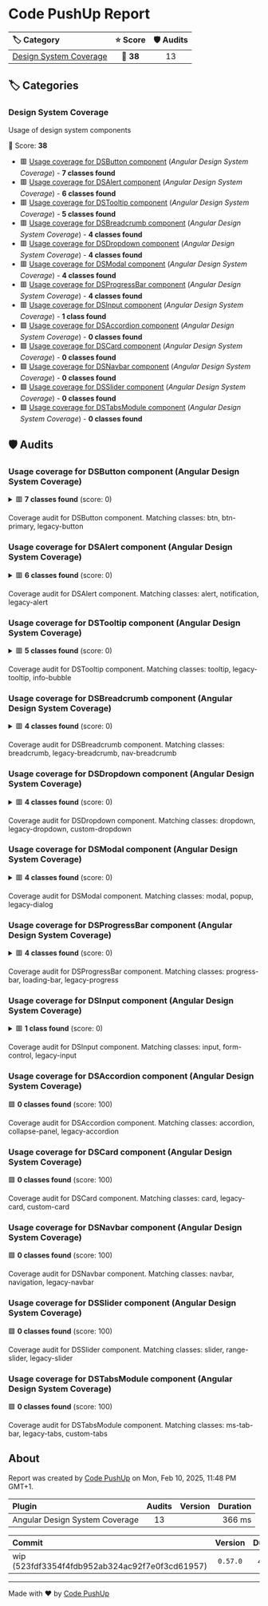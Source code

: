# Code PushUp Report

| 🏷 Category                                       |  ⭐ Score  | 🛡 Audits |
| :------------------------------------------------ | :-------: | :-------: |
| [Design System Coverage](#design-system-coverage) | 🔴 **38** |    13     |

## 🏷 Categories

### Design System Coverage

Usage of design system components

🔴 Score: **38**

- 🟥 [Usage coverage for DSButton component](#usage-coverage-for-dsbutton-component-angular-design-system-coverage) (_Angular Design System Coverage_) - **7 classes found**
- 🟥 [Usage coverage for DSAlert component](#usage-coverage-for-dsalert-component-angular-design-system-coverage) (_Angular Design System Coverage_) - **6 classes found**
- 🟥 [Usage coverage for DSTooltip component](#usage-coverage-for-dstooltip-component-angular-design-system-coverage) (_Angular Design System Coverage_) - **5 classes found**
- 🟥 [Usage coverage for DSBreadcrumb component](#usage-coverage-for-dsbreadcrumb-component-angular-design-system-coverage) (_Angular Design System Coverage_) - **4 classes found**
- 🟥 [Usage coverage for DSDropdown component](#usage-coverage-for-dsdropdown-component-angular-design-system-coverage) (_Angular Design System Coverage_) - **4 classes found**
- 🟥 [Usage coverage for DSModal component](#usage-coverage-for-dsmodal-component-angular-design-system-coverage) (_Angular Design System Coverage_) - **4 classes found**
- 🟥 [Usage coverage for DSProgressBar component](#usage-coverage-for-dsprogressbar-component-angular-design-system-coverage) (_Angular Design System Coverage_) - **4 classes found**
- 🟥 [Usage coverage for DSInput component](#usage-coverage-for-dsinput-component-angular-design-system-coverage) (_Angular Design System Coverage_) - **1 class found**
- 🟩 [Usage coverage for DSAccordion component](#usage-coverage-for-dsaccordion-component-angular-design-system-coverage) (_Angular Design System Coverage_) - **0 classes found**
- 🟩 [Usage coverage for DSCard component](#usage-coverage-for-dscard-component-angular-design-system-coverage) (_Angular Design System Coverage_) - **0 classes found**
- 🟩 [Usage coverage for DSNavbar component](#usage-coverage-for-dsnavbar-component-angular-design-system-coverage) (_Angular Design System Coverage_) - **0 classes found**
- 🟩 [Usage coverage for DSSlider component](#usage-coverage-for-dsslider-component-angular-design-system-coverage) (_Angular Design System Coverage_) - **0 classes found**
- 🟩 [Usage coverage for DSTabsModule component](#usage-coverage-for-dstabsmodule-component-angular-design-system-coverage) (_Angular Design System Coverage_) - **0 classes found**

## 🛡️ Audits

### Usage coverage for DSButton component (Angular Design System Coverage)

<details>
<summary>🟥 <b>7 classes found</b> (score: 0)</summary>

#### Issues

|  Severity  | Message                                                                                                                                                                                                                                                                          | Source file                                                                                                                                                                                                                  | Line(s) |
| :--------: | :------------------------------------------------------------------------------------------------------------------------------------------------------------------------------------------------------------------------------------------------------------------------------- | :--------------------------------------------------------------------------------------------------------------------------------------------------------------------------------------------------------------------------- | :-----: |
| 🚨 _error_ | ✏️🔲  Element <code>button</code> in attribute <code>class</code> uses deprecated class <code>btn</code>. Use <code>DSButton</code> instead. <a href="https://storybook.entaingroup.corp/latest/?path=/docs/components-button--overview" target="_blank">Learn more</a>.         | [`plugins/ds-component-coverage/mocks/fixtures/coverage-audit/demo/bad-button-dropdown.component.ts`](../../../../plugins/ds-component-coverage/mocks/fixtures/coverage-audit/demo/bad-button-dropdown.component.ts)         |    6    |
| 🚨 _error_ | ✏️🔲  Element <code>button</code> in attribute <code>class</code> uses deprecated class <code>btn-primary</code>. Use <code>DSButton</code> instead. <a href="https://storybook.entaingroup.corp/latest/?path=/docs/components-button--overview" target="_blank">Learn more</a>. | [`plugins/ds-component-coverage/mocks/fixtures/coverage-audit/demo/bad-button-dropdown.component.ts`](../../../../plugins/ds-component-coverage/mocks/fixtures/coverage-audit/demo/bad-button-dropdown.component.ts)         |    6    |
| 🚨 _error_ | ✏️🔲  Element <code>button</code> in attribute <code>class</code> uses deprecated class <code>btn</code>. Use <code>DSButton</code> instead. <a href="https://storybook.entaingroup.corp/latest/?path=/docs/components-button--overview" target="_blank">Learn more</a>.         | [`plugins/ds-component-coverage/mocks/fixtures/coverage-audit/demo/bad-mixed.component.ts`](../../../../plugins/ds-component-coverage/mocks/fixtures/coverage-audit/demo/bad-mixed.component.ts)                             |   10    |
| 🚨 _error_ | ✏️🔲  Element <code>button</code> in attribute <code>class</code> uses deprecated class <code>btn-primary</code>. Use <code>DSButton</code> instead. <a href="https://storybook.entaingroup.corp/latest/?path=/docs/components-button--overview" target="_blank">Learn more</a>. | [`plugins/ds-component-coverage/mocks/fixtures/coverage-audit/demo/bad-mixed.component.ts`](../../../../plugins/ds-component-coverage/mocks/fixtures/coverage-audit/demo/bad-mixed.component.ts)                             |   10    |
| 🚨 _error_ | 🔗🎨 ️ The selector's class <code>btn</code> is deprecated. Use <code>DSButton</code> and delete the styles. <a href="https://storybook.entaingroup.corp/latest/?path=/docs/components-button--overview" target="_blank">Learn more</a>.                                         | [`plugins/ds-component-coverage/mocks/fixtures/coverage-audit/demo/mixed-external-assets.component.css`](../../../../plugins/ds-component-coverage/mocks/fixtures/coverage-audit/demo/mixed-external-assets.component.css)   |  7-14   |
| 🚨 _error_ | 🔗🔲  Element <code>button</code> in attribute <code>class</code> uses deprecated class <code>btn</code>. Use <code>DSButton</code> instead. <a href="https://storybook.entaingroup.corp/latest/?path=/docs/components-button--overview" target="_blank">Learn more</a>.         | [`plugins/ds-component-coverage/mocks/fixtures/coverage-audit/demo/mixed-external-assets.component.html`](../../../../plugins/ds-component-coverage/mocks/fixtures/coverage-audit/demo/mixed-external-assets.component.html) |    6    |
| 🚨 _error_ | 🔗🔲  Element <code>button</code> in attribute <code>class</code> uses deprecated class <code>btn-primary</code>. Use <code>DSButton</code> instead. <a href="https://storybook.entaingroup.corp/latest/?path=/docs/components-button--overview" target="_blank">Learn more</a>. | [`plugins/ds-component-coverage/mocks/fixtures/coverage-audit/demo/mixed-external-assets.component.html`](../../../../plugins/ds-component-coverage/mocks/fixtures/coverage-audit/demo/mixed-external-assets.component.html) |    6    |

</details>

Coverage audit for DSButton component. Matching classes: btn, btn-primary, legacy-button

### Usage coverage for DSAlert component (Angular Design System Coverage)

<details>
<summary>🟥 <b>6 classes found</b> (score: 0)</summary>

#### Issues

|  Severity  | Message                                                                                                                                                                                                                                                               | Source file                                                                                                                                                                                                                  | Line(s) |
| :--------: | :-------------------------------------------------------------------------------------------------------------------------------------------------------------------------------------------------------------------------------------------------------------------- | :--------------------------------------------------------------------------------------------------------------------------------------------------------------------------------------------------------------------------- | :-----: |
| 🚨 _error_ | ✏️🔲  Element <code>div</code> in attribute <code>class</code> uses deprecated class <code>alert</code>. Use <code>DSAlert</code> instead. <a href="https://storybook.entaingroup.corp/latest/?path=/docs/components-alert--overview" target="_blank">Learn more</a>. | [`plugins/ds-component-coverage/mocks/fixtures/coverage-audit/demo/bad-alert-tooltip-input.component.ts`](../../../../plugins/ds-component-coverage/mocks/fixtures/coverage-audit/demo/bad-alert-tooltip-input.component.ts) |    6    |
| 🚨 _error_ | ✏️🔲  Element <code>div</code> in attribute <code>class</code> uses deprecated class <code>alert</code>. Use <code>DSAlert</code> instead. <a href="https://storybook.entaingroup.corp/latest/?path=/docs/components-alert--overview" target="_blank">Learn more</a>. | [`plugins/ds-component-coverage/mocks/fixtures/coverage-audit/demo/bad-alert.component.ts`](../../../../plugins/ds-component-coverage/mocks/fixtures/coverage-audit/demo/bad-alert.component.ts)                             |    5    |
| 🚨 _error_ | ✏️🎨 ️ The selector's class <code>alert</code> is deprecated. Use <code>DSAlert</code> and delete the styles. <a href="https://storybook.entaingroup.corp/latest/?path=/docs/components-alert--overview" target="_blank">Learn more</a>.                              | [`plugins/ds-component-coverage/mocks/fixtures/coverage-audit/demo/bad-alert.component.ts`](../../../../plugins/ds-component-coverage/mocks/fixtures/coverage-audit/demo/bad-alert.component.ts)                             |  7-10   |
| 🚨 _error_ | ✏️🔲  Element <code>div</code> in attribute <code>class</code> uses deprecated class <code>alert</code>. Use <code>DSAlert</code> instead. <a href="https://storybook.entaingroup.corp/latest/?path=/docs/components-alert--overview" target="_blank">Learn more</a>. | [`plugins/ds-component-coverage/mocks/fixtures/coverage-audit/demo/bad-mixed.component.ts`](../../../../plugins/ds-component-coverage/mocks/fixtures/coverage-audit/demo/bad-mixed.component.ts)                             |   46    |
| 🚨 _error_ | 🔗🎨 ️ The selector's class <code>alert</code> is deprecated. Use <code>DSAlert</code> and delete the styles. <a href="https://storybook.entaingroup.corp/latest/?path=/docs/components-alert--overview" target="_blank">Learn more</a>.                              | [`plugins/ds-component-coverage/mocks/fixtures/coverage-audit/demo/mixed-external-assets.component.css`](../../../../plugins/ds-component-coverage/mocks/fixtures/coverage-audit/demo/mixed-external-assets.component.css)   |  43-47  |
| 🚨 _error_ | 🔗🔲  Element <code>div</code> in attribute <code>class</code> uses deprecated class <code>alert</code>. Use <code>DSAlert</code> instead. <a href="https://storybook.entaingroup.corp/latest/?path=/docs/components-alert--overview" target="_blank">Learn more</a>. | [`plugins/ds-component-coverage/mocks/fixtures/coverage-audit/demo/mixed-external-assets.component.html`](../../../../plugins/ds-component-coverage/mocks/fixtures/coverage-audit/demo/mixed-external-assets.component.html) |   22    |

</details>

Coverage audit for DSAlert component. Matching classes: alert, notification, legacy-alert

### Usage coverage for DSTooltip component (Angular Design System Coverage)

<details>
<summary>🟥 <b>5 classes found</b> (score: 0)</summary>

#### Issues

|  Severity  | Message                                                                                                                                                                                                                                                                     | Source file                                                                                                                                                                                                                  | Line(s) |
| :--------: | :-------------------------------------------------------------------------------------------------------------------------------------------------------------------------------------------------------------------------------------------------------------------------- | :--------------------------------------------------------------------------------------------------------------------------------------------------------------------------------------------------------------------------- | :-----: |
| 🚨 _error_ | ✏️🔲  Element <code>div</code> in attribute <code>class</code> uses deprecated class <code>tooltip</code>. Use <code>DSTooltip</code> instead. <a href="https://storybook.entaingroup.corp/latest/?path=/docs/components-tooltip--overview" target="_blank">Learn more</a>. | [`plugins/ds-component-coverage/mocks/fixtures/coverage-audit/demo/bad-alert-tooltip-input.component.ts`](../../../../plugins/ds-component-coverage/mocks/fixtures/coverage-audit/demo/bad-alert-tooltip-input.component.ts) |    8    |
| 🚨 _error_ | ✏️🔲  Element <code>div</code> in attribute <code>class</code> uses deprecated class <code>tooltip</code>. Use <code>DSTooltip</code> instead. <a href="https://storybook.entaingroup.corp/latest/?path=/docs/components-tooltip--overview" target="_blank">Learn more</a>. | [`plugins/ds-component-coverage/mocks/fixtures/coverage-audit/demo/bad-mixed.component.ts`](../../../../plugins/ds-component-coverage/mocks/fixtures/coverage-audit/demo/bad-mixed.component.ts)                             |   52    |
| 🚨 _error_ | 🔗🎨 ️ The selector's class <code>tooltip</code> is deprecated. Use <code>DSTooltip</code> and delete the styles. <a href="https://storybook.entaingroup.corp/latest/?path=/docs/components-tooltip--overview" target="_blank">Learn more</a>.                              | [`plugins/ds-component-coverage/mocks/fixtures/coverage-audit/demo/mixed-external-assets.component.css`](../../../../plugins/ds-component-coverage/mocks/fixtures/coverage-audit/demo/mixed-external-assets.component.css)   |  57-61  |
| 🚨 _error_ | 🔗🎨 ️ The selector's class <code>tooltip</code> is deprecated. Use <code>DSTooltip</code> and delete the styles. <a href="https://storybook.entaingroup.corp/latest/?path=/docs/components-tooltip--overview" target="_blank">Learn more</a>.                              | [`plugins/ds-component-coverage/mocks/fixtures/coverage-audit/demo/mixed-external-assets.component.css`](../../../../plugins/ds-component-coverage/mocks/fixtures/coverage-audit/demo/mixed-external-assets.component.css)   |  63-73  |
| 🚨 _error_ | 🔗🔲  Element <code>div</code> in attribute <code>class</code> uses deprecated class <code>tooltip</code>. Use <code>DSTooltip</code> instead. <a href="https://storybook.entaingroup.corp/latest/?path=/docs/components-tooltip--overview" target="_blank">Learn more</a>. | [`plugins/ds-component-coverage/mocks/fixtures/coverage-audit/demo/mixed-external-assets.component.html`](../../../../plugins/ds-component-coverage/mocks/fixtures/coverage-audit/demo/mixed-external-assets.component.html) |   31    |

</details>

Coverage audit for DSTooltip component. Matching classes: tooltip, legacy-tooltip, info-bubble

### Usage coverage for DSBreadcrumb component (Angular Design System Coverage)

<details>
<summary>🟥 <b>4 classes found</b> (score: 0)</summary>

#### Issues

|  Severity  | Message                                                                                                                                                                                                                                                                              | Source file                                                                                                                                                                                                                  | Line(s) |
| :--------: | :----------------------------------------------------------------------------------------------------------------------------------------------------------------------------------------------------------------------------------------------------------------------------------- | :--------------------------------------------------------------------------------------------------------------------------------------------------------------------------------------------------------------------------- | :-----: |
| 🚨 _error_ | ✏️🔲  Element <code>nav</code> in attribute <code>class</code> uses deprecated class <code>breadcrumb</code>. Use <code>DSBreadcrumb</code> instead. <a href="https://storybook.entaingroup.corp/latest/?path=/docs/components-breadcrumb--overview" target="_blank">Learn more</a>. | [`plugins/ds-component-coverage/mocks/fixtures/coverage-audit/demo/bad-mixed.component.ts`](../../../../plugins/ds-component-coverage/mocks/fixtures/coverage-audit/demo/bad-mixed.component.ts)                             |  62-64  |
| 🚨 _error_ | 🔗🎨 ️ The selector's class <code>breadcrumb</code> is deprecated. Use <code>DSBreadcrumb</code> and delete the styles. <a href="https://storybook.entaingroup.corp/latest/?path=/docs/components-breadcrumb--overview" target="_blank">Learn more</a>.                              | [`plugins/ds-component-coverage/mocks/fixtures/coverage-audit/demo/mixed-external-assets.component.css`](../../../../plugins/ds-component-coverage/mocks/fixtures/coverage-audit/demo/mixed-external-assets.component.css)   |  76-79  |
| 🚨 _error_ | 🔗🎨 ️ The selector's class <code>breadcrumb</code> is deprecated. Use <code>DSBreadcrumb</code> and delete the styles. <a href="https://storybook.entaingroup.corp/latest/?path=/docs/components-breadcrumb--overview" target="_blank">Learn more</a>.                              | [`plugins/ds-component-coverage/mocks/fixtures/coverage-audit/demo/mixed-external-assets.component.css`](../../../../plugins/ds-component-coverage/mocks/fixtures/coverage-audit/demo/mixed-external-assets.component.css)   |  81-84  |
| 🚨 _error_ | 🔗🔲  Element <code>nav</code> in attribute <code>class</code> uses deprecated class <code>breadcrumb</code>. Use <code>DSBreadcrumb</code> instead. <a href="https://storybook.entaingroup.corp/latest/?path=/docs/components-breadcrumb--overview" target="_blank">Learn more</a>. | [`plugins/ds-component-coverage/mocks/fixtures/coverage-audit/demo/mixed-external-assets.component.html`](../../../../plugins/ds-component-coverage/mocks/fixtures/coverage-audit/demo/mixed-external-assets.component.html) |  34-36  |

</details>

Coverage audit for DSBreadcrumb component. Matching classes: breadcrumb, legacy-breadcrumb, nav-breadcrumb

### Usage coverage for DSDropdown component (Angular Design System Coverage)

<details>
<summary>🟥 <b>4 classes found</b> (score: 0)</summary>

#### Issues

|  Severity  | Message                                                                                                                                                                                                                                                                           | Source file                                                                                                                                                                                                                  | Line(s) |
| :--------: | :-------------------------------------------------------------------------------------------------------------------------------------------------------------------------------------------------------------------------------------------------------------------------------- | :--------------------------------------------------------------------------------------------------------------------------------------------------------------------------------------------------------------------------- | :-----: |
| 🚨 _error_ | ✏️🔲  Element <code>select</code> in attribute <code>class</code> uses deprecated class <code>dropdown</code>. Use <code>DSDropdown</code> instead. <a href="https://storybook.entaingroup.corp/latest/?path=/docs/components-dropdown--overview" target="_blank">Learn more</a>. | [`plugins/ds-component-coverage/mocks/fixtures/coverage-audit/demo/bad-button-dropdown.component.ts`](../../../../plugins/ds-component-coverage/mocks/fixtures/coverage-audit/demo/bad-button-dropdown.component.ts)         |  7-10   |
| 🚨 _error_ | ✏️🔲  Element <code>select</code> in attribute <code>class</code> uses deprecated class <code>dropdown</code>. Use <code>DSDropdown</code> instead. <a href="https://storybook.entaingroup.corp/latest/?path=/docs/components-dropdown--overview" target="_blank">Learn more</a>. | [`plugins/ds-component-coverage/mocks/fixtures/coverage-audit/demo/bad-mixed.component.ts`](../../../../plugins/ds-component-coverage/mocks/fixtures/coverage-audit/demo/bad-mixed.component.ts)                             |  37-40  |
| 🚨 _error_ | 🔗🎨 ️ The selector's class <code>dropdown</code> is deprecated. Use <code>DSDropdown</code> and delete the styles. <a href="https://storybook.entaingroup.corp/latest/?path=/docs/components-dropdown--overview" target="_blank">Learn more</a>.                                 | [`plugins/ds-component-coverage/mocks/fixtures/coverage-audit/demo/mixed-external-assets.component.css`](../../../../plugins/ds-component-coverage/mocks/fixtures/coverage-audit/demo/mixed-external-assets.component.css)   |  50-54  |
| 🚨 _error_ | 🔗🔲  Element <code>select</code> in attribute <code>class</code> uses deprecated class <code>dropdown</code>. Use <code>DSDropdown</code> instead. <a href="https://storybook.entaingroup.corp/latest/?path=/docs/components-dropdown--overview" target="_blank">Learn more</a>. | [`plugins/ds-component-coverage/mocks/fixtures/coverage-audit/demo/mixed-external-assets.component.html`](../../../../plugins/ds-component-coverage/mocks/fixtures/coverage-audit/demo/mixed-external-assets.component.html) |  25-28  |

</details>

Coverage audit for DSDropdown component. Matching classes: dropdown, legacy-dropdown, custom-dropdown

### Usage coverage for DSModal component (Angular Design System Coverage)

<details>
<summary>🟥 <b>4 classes found</b> (score: 0)</summary>

#### Issues

|  Severity  | Message                                                                                                                                                                                                                                                               | Source file                                                                                                                                                                                                                  | Line(s) |
| :--------: | :-------------------------------------------------------------------------------------------------------------------------------------------------------------------------------------------------------------------------------------------------------------------- | :--------------------------------------------------------------------------------------------------------------------------------------------------------------------------------------------------------------------------- | :-----: |
| 🚨 _error_ | ✏️🔲  Element <code>div</code> in attribute <code>class</code> uses deprecated class <code>modal</code>. Use <code>DSModal</code> instead. <a href="https://storybook.entaingroup.corp/latest/?path=/docs/components-modal--overview" target="_blank">Learn more</a>. | [`plugins/ds-component-coverage/mocks/fixtures/coverage-audit/demo/bad-mixed.component.ts`](../../../../plugins/ds-component-coverage/mocks/fixtures/coverage-audit/demo/bad-mixed.component.ts)                             |  18-23  |
| 🚨 _error_ | ✏️🔲  Element <code>div</code> in attribute <code>class</code> uses deprecated class <code>modal</code>. Use <code>DSModal</code> instead. <a href="https://storybook.entaingroup.corp/latest/?path=/docs/components-modal--overview" target="_blank">Learn more</a>. | [`plugins/ds-component-coverage/mocks/fixtures/coverage-audit/demo/bad-modal-progress.component.ts`](../../../../plugins/ds-component-coverage/mocks/fixtures/coverage-audit/demo/bad-modal-progress.component.ts)           |  6-11   |
| 🚨 _error_ | 🔗🎨 ️ The selector's class <code>modal</code> is deprecated. Use <code>DSModal</code> and delete the styles. <a href="https://storybook.entaingroup.corp/latest/?path=/docs/components-modal--overview" target="_blank">Learn more</a>.                              | [`plugins/ds-component-coverage/mocks/fixtures/coverage-audit/demo/mixed-external-assets.component.css`](../../../../plugins/ds-component-coverage/mocks/fixtures/coverage-audit/demo/mixed-external-assets.component.css)   |  17-25  |
| 🚨 _error_ | 🔗🔲  Element <code>div</code> in attribute <code>class</code> uses deprecated class <code>modal</code>. Use <code>DSModal</code> instead. <a href="https://storybook.entaingroup.corp/latest/?path=/docs/components-modal--overview" target="_blank">Learn more</a>. | [`plugins/ds-component-coverage/mocks/fixtures/coverage-audit/demo/mixed-external-assets.component.html`](../../../../plugins/ds-component-coverage/mocks/fixtures/coverage-audit/demo/mixed-external-assets.component.html) |  9-14   |

</details>

Coverage audit for DSModal component. Matching classes: modal, popup, legacy-dialog

### Usage coverage for DSProgressBar component (Angular Design System Coverage)

<details>
<summary>🟥 <b>4 classes found</b> (score: 0)</summary>

#### Issues

|  Severity  | Message                                                                                                                                                                                                                                                                                  | Source file                                                                                                                                                                                                                  | Line(s) |
| :--------: | :--------------------------------------------------------------------------------------------------------------------------------------------------------------------------------------------------------------------------------------------------------------------------------------- | :--------------------------------------------------------------------------------------------------------------------------------------------------------------------------------------------------------------------------- | :-----: |
| 🚨 _error_ | ✏️🔲  Element <code>div</code> in attribute <code>class</code> uses deprecated class <code>progress-bar</code>. Use <code>DSProgressBar</code> instead. <a href="https://storybook.entaingroup.corp/latest/?path=/docs/components-progressbar--overview" target="_blank">Learn more</a>. | [`plugins/ds-component-coverage/mocks/fixtures/coverage-audit/demo/bad-mixed.component.ts`](../../../../plugins/ds-component-coverage/mocks/fixtures/coverage-audit/demo/bad-mixed.component.ts)                             |  29-31  |
| 🚨 _error_ | ✏️🔲  Element <code>div</code> in attribute <code>class</code> uses deprecated class <code>progress-bar</code>. Use <code>DSProgressBar</code> instead. <a href="https://storybook.entaingroup.corp/latest/?path=/docs/components-progressbar--overview" target="_blank">Learn more</a>. | [`plugins/ds-component-coverage/mocks/fixtures/coverage-audit/demo/bad-modal-progress.component.ts`](../../../../plugins/ds-component-coverage/mocks/fixtures/coverage-audit/demo/bad-modal-progress.component.ts)           |  13-15  |
| 🚨 _error_ | 🔗🎨 ️ The selector's class <code>progress-bar</code> is deprecated. Use <code>DSProgressBar</code> and delete the styles. <a href="https://storybook.entaingroup.corp/latest/?path=/docs/components-progressbar--overview" target="_blank">Learn more</a>.                              | [`plugins/ds-component-coverage/mocks/fixtures/coverage-audit/demo/mixed-external-assets.component.css`](../../../../plugins/ds-component-coverage/mocks/fixtures/coverage-audit/demo/mixed-external-assets.component.css)   |  32-35  |
| 🚨 _error_ | 🔗🔲  Element <code>div</code> in attribute <code>class</code> uses deprecated class <code>progress-bar</code>. Use <code>DSProgressBar</code> instead. <a href="https://storybook.entaingroup.corp/latest/?path=/docs/components-progressbar--overview" target="_blank">Learn more</a>. | [`plugins/ds-component-coverage/mocks/fixtures/coverage-audit/demo/mixed-external-assets.component.html`](../../../../plugins/ds-component-coverage/mocks/fixtures/coverage-audit/demo/mixed-external-assets.component.html) |  17-19  |

</details>

Coverage audit for DSProgressBar component. Matching classes: progress-bar, loading-bar, legacy-progress

### Usage coverage for DSInput component (Angular Design System Coverage)

<details>
<summary>🟥 <b>1 class found</b> (score: 0)</summary>

#### Issues

|  Severity  | Message                                                                                                                                                                                                                                                                        | Source file                                                                                                                                                                                                                  | Line(s) |
| :--------: | :----------------------------------------------------------------------------------------------------------------------------------------------------------------------------------------------------------------------------------------------------------------------------- | :--------------------------------------------------------------------------------------------------------------------------------------------------------------------------------------------------------------------------- | :-----: |
| 🚨 _error_ | ✏️🔲  Element <code>input</code> in attribute <code>class</code> uses deprecated class <code>form-control</code>. Use <code>DSInput</code> instead. <a href="https://storybook.entaingroup.corp/latest/?path=/docs/components-input--overview" target="_blank">Learn more</a>. | [`plugins/ds-component-coverage/mocks/fixtures/coverage-audit/demo/bad-alert-tooltip-input.component.ts`](../../../../plugins/ds-component-coverage/mocks/fixtures/coverage-audit/demo/bad-alert-tooltip-input.component.ts) |   10    |

</details>

Coverage audit for DSInput component. Matching classes: input, form-control, legacy-input

### Usage coverage for DSAccordion component (Angular Design System Coverage)

🟩 **0 classes found** (score: 100)

Coverage audit for DSAccordion component. Matching classes: accordion, collapse-panel, legacy-accordion

### Usage coverage for DSCard component (Angular Design System Coverage)

🟩 **0 classes found** (score: 100)

Coverage audit for DSCard component. Matching classes: card, legacy-card, custom-card

### Usage coverage for DSNavbar component (Angular Design System Coverage)

🟩 **0 classes found** (score: 100)

Coverage audit for DSNavbar component. Matching classes: navbar, navigation, legacy-navbar

### Usage coverage for DSSlider component (Angular Design System Coverage)

🟩 **0 classes found** (score: 100)

Coverage audit for DSSlider component. Matching classes: slider, range-slider, legacy-slider

### Usage coverage for DSTabsModule component (Angular Design System Coverage)

🟩 **0 classes found** (score: 100)

Coverage audit for DSTabsModule component. Matching classes: ms-tab-bar, legacy-tabs, custom-tabs

## About

Report was created by [Code PushUp](https://github.com/code-pushup/cli#readme) on Mon, Feb 10, 2025, 11:48 PM GMT+1.

| Plugin                         | Audits | Version | Duration |
| :----------------------------- | :----: | :-----: | -------: |
| Angular Design System Coverage |   13   |         |   366 ms |

| Commit                                         | Version  | Duration | Plugins | Categories | Audits |
| :--------------------------------------------- | :------: | -------: | :-----: | :--------: | :----: |
| wip (523fdf3354f4fdb952ab324ac92f7e0f3cd61957) | `0.57.0` |   418 ms |    1    |     1      |   13   |

---

Made with ❤ by [Code PushUp](https://github.com/code-pushup/cli#readme)
